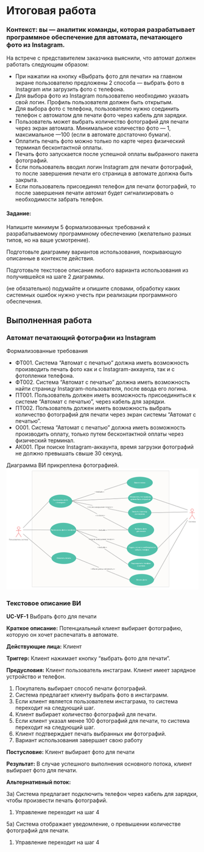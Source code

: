 # Итоговая работа

### Контекст: вы — аналитик команды, которая разрабатывает программное обеспечение для автомата, печатающего фото из Instagram.

На встрече с представителем заказчика выяснили, что автомат должен работать следующим образом:

- При нажатии на кнопку «Выбрать фото для печати» на главном экране пользователю предложены 2 способа — выбрать фото в Instagram или загрузить фото с телефона.
- Для выбора фото из Instagram пользователю необходимо указать свой логин. Профиль пользователя должен быть открытым.
- Для выбора фото с телефона, пользователю нужно соединить телефон с автоматом для печати фото через кабель для зарядки.
- Пользователь может выбрать количество фотографий для печати через экран автомата. Минимальное количество фото — 1, максимальное —100 (если в автомате достаточно бумаги).
- Оплатить печать фото можно только по карте через физический терминал бесконтактной оплаты.
- Печать фото запускается после успешной оплаты выбранного пакета фотографий.
- Если пользователь вводил логин Instagram для печати фотографий, то после завершения печати его страница в автомате должна быть закрыта.
- Если пользователь присоединял телефон для печати фотографий, то после завершения печати автомат будет сигнализировать о необходимости забрать телефон.

#### Задание:

Напишите минимум 5 формализованных требований к разрабатываемому программному обеспечению (желательно разных типов, но на ваше усмотрение).

Подготовьте диаграмму вариантов использования, покрывающую описанные в контексте действия.

Подготовьте текстовое описание любого варианта использования из получившейся на шаге 2 диаграммы.

(не обязательно) подумайте и опишите словами, обработку каких системных ошибок нужно учесть при реализации программного обеспечения.

## Выполненная работа

### Автомат печатающий фотографии из Instagram

Формализованные требования

- ФТ001. Система “Автомат с печатью” должна иметь возможность производить печать фото как и с Instagram-аккаунта, так и с фотопленки телефона.
- ФТ002. Система “Автомат с печатью” должна иметь возможность найти страницу Instagram-пользователя, после ввода его логина.
- ПТ001. Пользователь должен иметь возможность присоединиться к системе “Автомат с печатью”, через кабель для зарядки. 
- ПТ002. Пользователь должен иметь возможность выбрать количество фотографий для печати через экран системы “Автомат с печатью”.
- О001. Система “Автомат с печатью” должна иметь возможность производить оплату, только путем бесконтактной оплаты через физический терминал.
- АК001. При поиске Instagram-аккаунта, время загрузки фотографий не должно превышать свыше 30 секунд. 

Диаграмма ВИ прикреплена фотографией.
![Скриншот](Diagram.png)
 
### Текстовое описание ВИ

**UC-VF-1** Выбрать фото для печати

**Краткое описание:** Потенциальный клиент выбирает фотографию, которую он хочет распечатать в автомате.

**Действующие лица:** Клиент

**Триггер:** Клиент нажимает кнопку “выбрать фото для печати”. 

**Предусловия:** Клиент пользователь инстаграм. Клиент имеет зарядное устройство и телефон.

1) Покупатель выбирает способ печати фотографий.
2) Система предлагает клиенту выбрать фото в инстаграмм.
3) Если клиент является пользователем инстаграма, то система переходит на следующий шаг.
4) Клиент выбирает количество фотографий для печати.
5) Если клиент указал менее 100 фотографий для печати, то система переходит на следующий шаг.
6) Клиент подтверждает печать выбранных им фотографий.
7) Вариант использования завершает свою работу

**Постусловие:** Клиент выбирает фото для печати

**Результат:** В случае успешного выполнения основного потока, клиент выбирает фото для печати. 

**Альтернативный поток:**

3а)  Система предлагает подключить телефон через кабель для зарядки, чтобы произвести печать фотографий.
1) Управление переходит на шаг 4

5a)  Система отображает уведомление, о превышении количестве фотографий для печати.
1) Управление переходит на шаг 4
